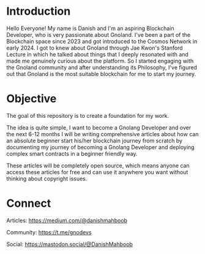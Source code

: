 # Introduction
Hello Everyone! My name is Danish and I'm an aspiring Blockchain Developer, who is very passionate about Gnoland. I've been a part of the Blockchain space since 2023 and got introduced to the Cosmos Network in early 2024. I got to knew about Gnoland through Jae Kwon's Stanford Lecture in which he talked about things that I deeply resonated with and made me genuinely curious about the platform. So I started engaging with the Gnoland community and after understanding its Philosophy, I've figured out that Gnoland is the most suitable blockchain for me to start my journey.

# Objective
The goal of this repository is to create a foundation for my work.

The idea is quite simple, I want to become a Gnolang Developer and over the next 6-12 months I will be writing comprehensive articles about how can an absolute beginner start his/her blockchain journey from scratch by documenting my journey of becoming a Gnolang Developer and deploying complex smart contracts in a beginner friendly way.

These articles will be completely open source, which means anyone can access these articles for free and can use it anywhere you want without thinking about copyright issues.

# Connect
Articles: https://medium.com/@danishmahboob

Community: https://t.me/gnodevs

Social: https://mastodon.social/@DanishMahboob


